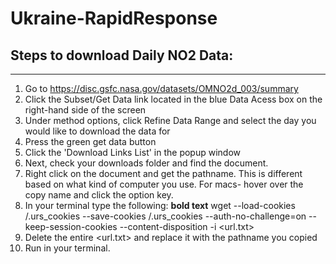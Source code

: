 # Ukraine-RapidResponse

## Steps to download Daily NO2 Data:
--------------------------------------
1. Go to https://disc.gsfc.nasa.gov/datasets/OMNO2d_003/summary
2. Click the Subset/Get Data link located in the blue Data Acess box on the right-hand side of the screen
3. Under method options, click Refine Data Range and select the day you would like to download the data for
4. Press the green get data button
5. Click the 'Download Links List' in the popup window
6. Next, check your downloads folder and find the document. 
7. Right click on the document and get the pathname. This is different based on what kind of computer you use. For macs- hover over the copy name and click the option key. 
8. In your terminal type the following: 	**bold text** wget --load-cookies /.urs_cookies --save-cookies /.urs_cookies --auth-no-challenge=on --keep-session-cookies --content-disposition -i <url.txt>
9. Delete the entire <url.txt> and replace it with the pathname you copied
10. Run in your terminal. 


